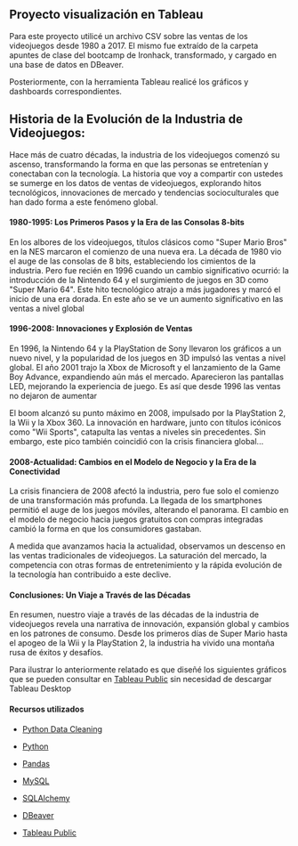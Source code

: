 ## Proyecto visualización en Tableau

Para este proyecto utilicé un archivo CSV sobre las ventas de los videojuegos desde 1980 a 2017. El mismo fue extraído de la carpeta apuntes de clase del bootcamp de Ironhack, transformado, y cargado en una base de datos en DBeaver.

Posteriormente, con la herramienta Tableau realicé los gráficos y dashboards correspondientes. 

## Historia de la Evolución de la Industria de Videojuegos:

Hace más de cuatro décadas, la industria de los videojuegos comenzó su ascenso, transformando la forma en que las personas se entretenían y conectaban con la tecnología. La historia que voy a compartir con ustedes se sumerge en los datos de ventas de videojuegos, explorando hitos tecnológicos, innovaciones de mercado y tendencias socioculturales que han dado forma a este fenómeno global.

#### 1980-1995: Los Primeros Pasos y la Era de las Consolas 8-bits

En los albores de los videojuegos, títulos clásicos como "Super Mario Bros" en la NES marcaron el comienzo de una nueva era. La década de 1980 vio el auge de las consolas de 8 bits, estableciendo los cimientos de la industria. Pero fue recién en 1996 cuando un cambio significativo ocurrió: la introducción de la Nintendo 64 y el surgimiento de juegos en 3D como "Super Mario 64". Este hito tecnológico atrajo a más jugadores y marcó el inicio de una era dorada. En este año se ve un  aumento significativo en las ventas a nivel global

#### 1996-2008: Innovaciones y Explosión de Ventas

En 1996, la Nintendo 64 y la PlayStation de Sony llevaron los gráficos a un nuevo nivel, y la popularidad de los juegos en 3D impulsó las ventas a nivel global. El año 2001 trajo la Xbox de Microsoft y el lanzamiento de la Game Boy Advance, expandiendo aún más el mercado. Aparecieron las pantallas LED, mejorando la experiencia de juego. Es así que desde 1996 las ventas no dejaron de aumentar

El boom alcanzó su punto máximo en 2008, impulsado por la PlayStation 2, la Wii y la Xbox 360. La innovación en hardware, junto con títulos icónicos como "Wii Sports", catapulta las ventas a niveles sin precedentes. Sin embargo, este pico también coincidió con la crisis financiera global...

#### 2008-Actualidad: Cambios en el Modelo de Negocio y la Era de la Conectividad

La crisis financiera de 2008 afectó la industria, pero fue solo el comienzo de una transformación más profunda. La llegada de los smartphones permitió el auge de los juegos móviles, alterando el panorama. El cambio en el modelo de negocio hacia juegos gratuitos con compras integradas cambió la forma en que los consumidores gastaban.

A medida que avanzamos hacia la actualidad, observamos un descenso en las ventas tradicionales de videojuegos. La saturación del mercado, la competencia con otras formas de entretenimiento y la rápida evolución de la tecnología han contribuido a este declive.

#### Conclusiones: Un Viaje a Través de las Décadas

En resumen, nuestro viaje a través de las décadas de la industria de videojuegos revela una narrativa de innovación, expansión global y cambios en los patrones de consumo. Desde los primeros días de Super Mario hasta el apogeo de la Wii y la PlayStation 2, la industria ha vivido una montaña rusa de éxitos y desafíos. 

Para ilustrar lo anteriormente relatado es que diseñé los siguientes gráficos que se pueden consultar en [Tableau Public](https://public.tableau.com/app/profile/yanina.fontana/viz/Proyectovisualizacin_16998277177090/Dashboard2) sin necesidad de descargar Tableau Desktop

#### Recursos utilizados

* [Python Data Cleaning]([https://realpython.com/python-data-cleaning-numpy-pandas/#python-data-cleaning-recap-and-resources]())
* [Python](https://docs.python.org/3/library/functions.html)

* [Pandas](https://pandas.pydata.org/docs/)
* [MySQL](https://www.mysql.com/)

* [SQLAlchemy](https://www.sqlalchemy.org/)
* [DBeaver](https://dbeaver.com/docs/dbeaver/)

* [Tableau Public](https://www.tableau.com/es-es/community/public)
